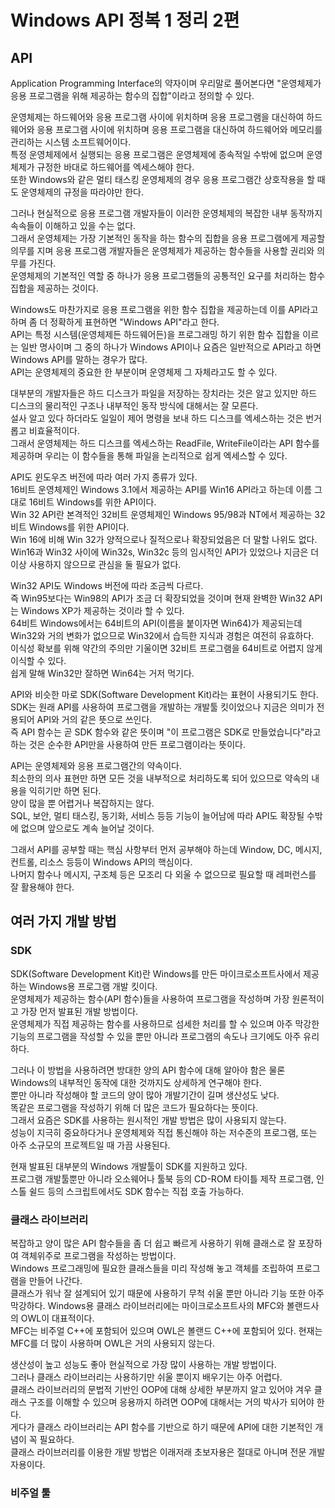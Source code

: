 # Windows API 정복 1 정리 2편

## API

Application Programming Interface의 약자이며 우리말로 풀어본다면 "운영체제가 응용 프로그램을 위해 제공하는 함수의 집합"이라고 정의할 수 있다.  
  
운영체제는 하드웨어와 응용 프로그램 사이에 위치하며 응용 프로그램을 대신하여 하드웨어와 응용 프로그램 사이에 위치하며 응용 프로그램을 대신하여 하드웨어와 메모리를 관리하는 시스템 소프트웨어이다.  
특정 운영체제에서 실행되는 응용 프로그램은 운영체제에 종속적일 수밖에 없으며 운영체제가 규정한 바대로 하드웨어를 엑세스해야 한다.  
또한 Windows와 같은 멀티 태스킹 운영체제의 경우 응용 프로그램간 상호작용을 할 때도 운영체제의 규정을 따라야만 한다.  
  
그러나 현실적으로 응용 프로그램 개발자들이 이러한 운영체제의 복잡한 내부 동작까지 속속들이 이해하고 있을 수는 없다.  
그래서 운영체제는 가장 기본적인 동작을 하는 함수의 집합을 응용 프로그램에게 제공할 의무를 지며 응용 프로그램 개발자들은 운영체제가 제공하는 함수들을 사용할 권리와 의무를 가진다.  
운영체제의 기본적인 역할 중 하나가 응용 프로그램들의 공통적인 요구를 처리하는 함수 집합을 제공하는 것이다.  
  
Windows도 마찬가지로 응용 프로그램을 위한 함수 집합을 제공하는데 이를 API라고 하며 좀 더 정확하게 표현하면 "Windows API"라고 한다.  
API는 특정 시스템(운영체제든 하드웨어든)을 프로그래밍 하기 위한 함수 집합을 이르는 일반 명사이며 그 중의 하나가 Windows API이나 요즘은 일반적으로 API라고 하면 Windows API를 말하는 경우가 많다.  
API는 운영체제의 중요한 한 부분이며 운영체제 그 자체라고도 할 수 있다.  
  
대부분의 개발자들은 하드 디스크가 파일을 저장하는 장치라는 것은 알고 있지만 하드 디스크의 물리적인 구조나 내부적인 동작 방식에 대해서는 잘 모른다.  
설사 알고 있다 하더라도 일일이 제어 명령을 보내 하드 디스크를 엑세스하는 것은 번거롭고 비효율적이다.  
그래서 운영체제는 하드 디스크를 엑세스하는 ReadFile, WriteFile이라는 API 함수를 제공하며 우리는 이 함수들을 통해 파일을 논리적으로 쉽게 엑세스할 수 있다.  
  
API도 윈도우즈 버전에 따라 여러 가지 종류가 있다.  
16비트 운영체제인 Windows 3.1에서 제공하는 API를 Win16 API라고 하는데 이름 그대로 16비트 Windows를 위한 API이다.  
Win 32 API란 본격적인 32비트 운영체제인 Windows 95/98과 NT에서 제공하는 32비트 Windows를 위한 API이다.  
Win 16에 비해 Win 32가 양적으로나 질적으로나 확장되었음은 더 말할 나위도 없다.  
Win16과 Win32 사이에 Win32s, Win32c 등의 임시적인 API가 있었으나 지금은 더 이상 사용하지 않으므로 관심을 둘 필요가 없다.  
  
Win32 API도 Windows 버전에 따라 조금씩 다르다.  
즉 Win95보다는 Win98의 API가 조금 더 확장되었을 것이며 현재 완벽한 Win32 API는 Windows XP가 제공하는 것이라 할 수 있다.  
64비트 Windows에서는 64비트의 API(이름을 붙이자면 Win64)가 제공되는데 Win32와 거의 변화가 없으므로 Win32에서 습득한 지식과 경험은 여전히 유효하다.  
이식성 확보를 위해 약간의 주의만 기울이면 32비트 프로그램을 64비트로 어렵지 않게 이식할 수 있다.  
쉽게 말해 Win32만 잘하면 Win64는 거저 먹기다.  
  
API와 비슷한 마로 SDK(Software Development Kit)라는 표현이 사용되기도 한다.  
SDK는 원래 API를 사용하여 프로그램을 개발하는 개발툴 킷이었으나 지금은 의미가 전용되어 API와 거의 같은 뜻으로 쓰인다.  
즉 API 함수는 곧 SDK 함수와 같은 뜻이며 "이 프로그램은 SDK로 만들었습니다"라고 하는 것은 순수한 API만을 사용하여 만든 프로그램이라는 뜻이다.  
  
API는 운영체제와 응용 프로그램간의 약속이다.  
최소한의 의사 표현만 하면 모든 것을 내부적으로 처리하도록 되어 있으므로 약속의 내용을 익히기만 하면 된다.  
양이 많을 뿐 어렵거나 복잡하지는 않다.  
SQL, 보안, 멀티 태스킹, 동기화, 서비스 등등 기능이 늘어남에 따라 API도 확장될 수밖에 없으며 앞으로도 계속 늘어날 것이다.  
  
그래서 API를 공부할 때는 핵심 사항부터 먼저 공부해야 하는데 Window, DC, 메시지, 컨트롤, 리소스 등등이 Windows API의 핵심이다.  
나머지 함수나 메시지, 구조체 등은 모조리 다 외울 수 없으므로 필요할 때 레퍼런스를 잘 활용해야 한다.

## 여러 가지 개발 방법

### SDK

SDK(Software Development Kit)란 Windows를 만든 마이크로소프트사에서 제공하는 Windows용 프로그램 개발 킷이다.  
운영체제가 제공하는 함수(API 함수)들을 사용하여 프로그램을 작성하며 가장 원론적이고 가장 먼저 발표된 개발 방법이다.  
운영체제가 직접 제공하는 함수를 사용하므로 섬세한 처리를 할 수 있으며 아주 막강한 기능의 프로그램을 작성할 수 있을 뿐만 아니라 프로그램의 속도나 크기에도 아주 유리하다.  
  
그러나 이 방법을 사용하려면 방대한 양의 API 함수에 대해 알아야 함은 물론 Windows의 내부적인 동작에 대한 것까지도 상세하게 연구해야 한다.  
뿐만 아니라 작성해야 할 코드의 양이 많아 개발기간이 길며 생산성도 낮다.  
똑같은 프로그램을 작성하기 위해 더 많은 코드가 필요하다는 뜻이다.  
그래서 요즘은 SDK를 사용하는 원시적인 개발 방법은 많이 사용되지 않는다.  
성능이 지극히 중요하다거나 운영체제와 직접 통신해야 하는 저수준의 프로그램, 또는 아주 소규모의 프로젝트일 때 가끔 사용된다.  
  
현재 발표된 대부분의 Windows 개발툴이 SDK를 지원하고 있다.  
프로그램 개발툴뿐만 아니라 오소웨어나 툴북 등의 CD-ROM 타이틀 제작 프로그램, 인스톨 쉴드 등의 스크립트에서도 SDK 함수는 직접 호출 가능하다.

### 클래스 라이브러리

복잡하고 양이 많은 API 함수들을 좀 더 쉽고 빠르게 사용하기 위해 클래스로 잘 포장하여 객체위주로 프로그램을 작성하는 방법이다.  
Windows 프로그래밍에 필요한 클래스들을 미리 작성해 놓고 객체를 조립하여 프로그램을 만들어 나간다.  
클래스가 워낙 잘 설계되어 있기 때문에 사용하기 무척 쉬울 뿐만 아니라 기능 또한 아주 막강하다. Windows용 클래스 라이브러리에는 마이크로소프트사의 MFC와 볼랜드사의 OWL이 대표적이다.  
MFC는 비주얼 C++에 포함되어 있으며 OWL은 볼랜드 C++에 포함되어 있다. 현재는 MFC를 더 많이 사용하며 OWL은 거의 사용되지 않는다.  
  
생산성이 높고 성능도 좋아 현실적으로 가장 많이 사용하는 개발 방법이다.  
그러나 클래스 라이브러리는 사용하기만 쉬울 뿐이지 배우기는 아주 어렵다.  
클래스 라이브러리의 문법적 기반인 OOP에 대해 상세한 부분까지 알고 있어야 겨우 클래스 구조를 이해할 수 있으며 응용까지 하려면 OOP에 대해서는 거의 박사가 되어야 한다.  
게다가 클래스 라이브러리는 API 함수를 기반으로 하기 때문에 API에 대한 기본적인 개념이 꼭 필요하다.  
클래스 라이브러리를 이용한 개발 방법은 이래저래 초보자용은 절대로 아니며 전문 개발자용이다.  
  
### 비주얼 툴

